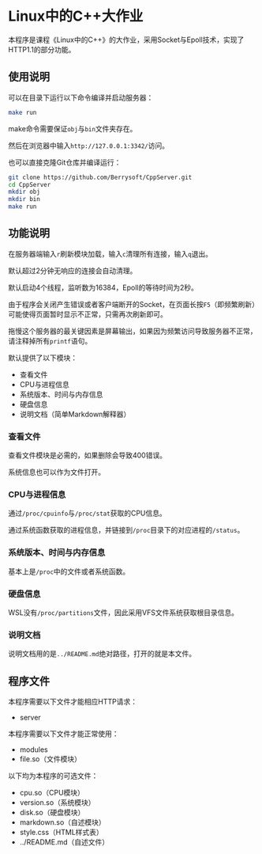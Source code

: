 # Linux中的C++大作业
本程序是课程《Linux中的C++》的大作业，采用Socket与Epoll技术，实现了HTTP1.1的部分功能。
## 使用说明
可以在目录下运行以下命令编译并启动服务器：
``` bash
make run
```
make命令需要保证`obj`与`bin`文件夹存在。

然后在浏览器中输入`http://127.0.0.1:3342/`访问。

也可以直接克隆Git仓库并编译运行：
``` bash
git clone https://github.com/Berrysoft/CppServer.git
cd CppServer
mkdir obj
mkdir bin
make run
```
## 功能说明
在服务器端输入`r`刷新模块加载，输入`c`清理所有连接，输入`q`退出。

默认超过2分钟无响应的连接会自动清理。

默认启动4个线程，监听数为16384，Epoll的等待时间为2秒。

由于程序会关闭产生错误或者客户端断开的Socket，在页面长按`F5`（即频繁刷新）可能使得页面暂时显示不正常，只需再次刷新即可。

拖慢这个服务器的最关键因素是屏幕输出，如果因为频繁访问导致服务器不正常，请注释掉所有`printf`语句。

默认提供了以下模块：
* 查看文件
* CPU与进程信息
* 系统版本、时间与内存信息
* 硬盘信息
* 说明文档（简单Markdown解释器）

### 查看文件
查看文件模块是必需的，如果删除会导致400错误。

系统信息也可以作为文件打开。
### CPU与进程信息
通过`/proc/cpuinfo`与`/proc/stat`获取的CPU信息。

通过系统函数获取的进程信息，并链接到`/proc`目录下的对应进程的`/status`。
### 系统版本、时间与内存信息
基本上是`/proc`中的文件或者系统函数。
### 硬盘信息
WSL没有`/proc/partitions`文件，因此采用VFS文件系统获取根目录信息。
### 说明文档
说明文档用的是`../README.md`绝对路径，打开的就是本文件。
## 程序文件
本程序需要以下文件才能相应HTTP请求：
* server

本程序需要以下文件才能正常使用：
* modules
* file.so（文件模块）

以下均为本程序的可选文件：
* cpu.so（CPU模块）
* version.so（系统模块）
* disk.so（硬盘模块）
* markdown.so（自述模块）
* style.css（HTML样式表）
* ../README.md（自述文件）
